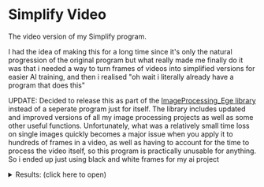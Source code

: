 # Simplify Video
The video version of my Simplify program.

I had the idea of making this for a long time since it's only the natural progression of the original program but what really made me finally do it was that i needed a way to turn frames of videos into simplified versions for easier AI training, and then i realised "oh wait i literally already have a program that does this"

UPDATE: Decided to release this as part of the [ImageProcessing_Ege library](https://github.com/EgeEken/ImageProcessing_Ege) instead of a seperate program just for itself. The library includes updated and improved versions of all my image processing projects as well as some other useful functions. Unfortunately, what was a relatively small time loss on single images quickly becomes a major issue when you apply it to hundreds of frames in a video, as well as having to account for the time to process the video itself, so this program is practically unusable for anything. So i ended up just using black and white frames for my ai project  

<details><summary>Results: (click here to open)</summary>
<p>
  
![computer](https://user-images.githubusercontent.com/96302110/219778627-3a9f2813-2ecb-4899-bf76-7257ec69aa87.gif)

![simple](https://user-images.githubusercontent.com/96302110/219778666-3e9dda27-280a-4531-ab12-c450f8d7a1ce.gif)

Just to illustrate how slow this program is, this 3 second long 180p video took a full minute to process and return a result on my computer 

</p>
</details>
